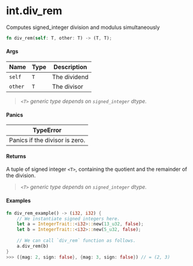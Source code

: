 # int.div\_rem

Computes signed\_integer division and modulus simultaneously

```rust
fn div_rem(self: T, other: T) -> (T, T);
```

#### Args

| Name    | Type | Description  |
| ------- | ---- | ------------ |
| `self`  | `T`  | The dividend |
| `other` | `T`  | The divisor  |

> _`<T>` generic type depends on `signed_integer` dtype._

#### Panics

| TypeError                      |
| ------------------------------ |
| Panics if the divisor is zero. |

#### Returns

A tuple of signed integer `<T>`, containing the quotient and the remainder of the division.

> _`<T>` generic type depends on `signed_integer` dtype._

#### Examples

```rust
fn div_rem_example() -> (i32, i32) {
    // We instantiate signed integers here.
    let a = IntegerTrait::<i32>::new(13_u32, false);
    let b = IntegerTrait::<i32>::new(5_u32, false);
    
    // We can call `div_rem` function as follows.
    a.div_rem(b)
}
>>> ({mag: 2, sign: false}, {mag: 3, sign: false}) // = (2, 3)
```
